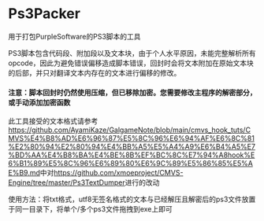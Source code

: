 # Ps3Packer

用于打包PurpleSoftware的PS3脚本的工具

PS3脚本包含代码段、附加段以及文本块，由于个人水平原因，未能完整解析所有opcode，因此为避免错误偏移造成脚本错误，回封时会将文本附加在原始文本块的后部，并只对翻译文本内存在的文本进行偏移的修改。

#### 注意：脚本回封时仍然使用压缩，但已移除加密。您需要修改主程序的解密部分，或手动添加加密函数

此工具接受的文本格式请参考<https://github.com/AyamiKaze/GalgameNote/blob/main/cmvs_hook_tuts/CMVS%E4%B8%AD%E6%96%87%E5%8C%96%E6%94%AF%E6%8C%81%E2%80%94%E2%80%94%E4%BB%A5%E5%A4%A9%E6%B4%A5%E7%BD%AA%E4%B8%BA%E4%BE%8B%EF%BC%8C%E7%94%A8hook%E6%B1%89%E5%8C%96%E6%89%80%E6%9C%89%E5%86%85%E5%AE%B9.md>中对<https://github.com/xmoeproject/CMVS-Engine/tree/master/Ps3TextDumper>进行的改动

使用方法：将txt格式，utf8无签名格式的文本与已经解压且解密后的ps3文件放置于同一目录下，将单个/多个ps3文件拖拽到exe上即可